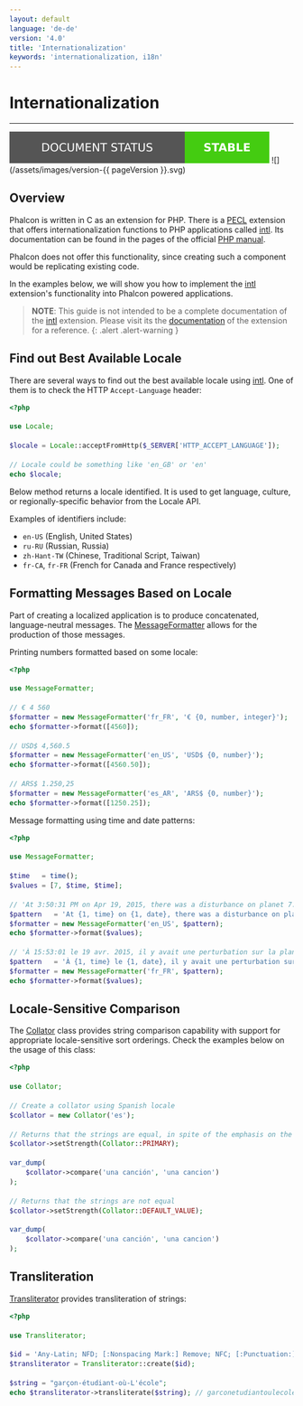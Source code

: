 ```yaml
---
layout: default
language: 'de-de'
version: '4.0'
title: 'Internationalization'
keywords: 'internationalization, i18n'
---
```


# Internationalization

* * *

![](/assets/images/document-status-stable-success.svg) ![](/assets/images/version-{{ pageVersion }}.svg)

## Overview

Phalcon is written in C as an extension for PHP. There is a [PECL](https://pecl.php.net/package/intl) extension that offers internationalization functions to PHP applications called [intl](https://pecl.php.net/package/intl). Its documentation can be found in the pages of the official [PHP manual](https://www.php.net/manual/en/intro.intl.php).

Phalcon does not offer this functionality, since creating such a component would be replicating existing code.

In the examples below, we will show you how to implement the [intl](https://pecl.php.net/package/intl) extension's functionality into Phalcon powered applications.

> **NOTE**: This guide is not intended to be a complete documentation of the [intl](https://pecl.php.net/package/intl) extension. Please visit its the [documentation](https://www.php.net/manual/en/book.intl.php) of the extension for a reference.
{: .alert .alert-warning }

## Find out Best Available Locale

There are several ways to find out the best available locale using [intl](https://pecl.php.net/package/intl). One of them is to check the HTTP `Accept-Language` header:

```php
<?php

use Locale;

$locale = Locale::acceptFromHttp($_SERVER['HTTP_ACCEPT_LANGUAGE']);

// Locale could be something like 'en_GB' or 'en'
echo $locale;
```

Below method returns a locale identified. It is used to get language, culture, or regionally-specific behavior from the Locale API.

Examples of identifiers include:

* `en-US` (English, United States)
* `ru-RU` (Russian, Russia)
* `zh-Hant-TW` (Chinese, Traditional Script, Taiwan)
* `fr-CA`, `fr-FR` (French for Canada and France respectively)

## Formatting Messages Based on Locale

Part of creating a localized application is to produce concatenated, language-neutral messages. The [MessageFormatter](https://www.php.net/manual/en/class.messageformatter.php) allows for the production of those messages.

Printing numbers formatted based on some locale:

```php
<?php

use MessageFormatter;

// € 4 560
$formatter = new MessageFormatter('fr_FR', '€ {0, number, integer}');
echo $formatter->format([4560]);

// USD$ 4,560.5
$formatter = new MessageFormatter('en_US', 'USD$ {0, number}');
echo $formatter->format([4560.50]);

// ARS$ 1.250,25
$formatter = new MessageFormatter('es_AR', 'ARS$ {0, number}');
echo $formatter->format([1250.25]);
```

Message formatting using time and date patterns:

```php
<?php

use MessageFormatter;

$time   = time();
$values = [7, $time, $time];

// 'At 3:50:31 PM on Apr 19, 2015, there was a disturbance on planet 7.'
$pattern   = 'At {1, time} on {1, date}, there was a disturbance on planet {0, number}.';
$formatter = new MessageFormatter('en_US', $pattern);
echo $formatter->format($values);

// 'À 15:53:01 le 19 avr. 2015, il y avait une perturbation sur la planète 7.'
$pattern   = 'À {1, time} le {1, date}, il y avait une perturbation sur la planète {0, number}.';
$formatter = new MessageFormatter('fr_FR', $pattern);
echo $formatter->format($values);
```

## Locale-Sensitive Comparison

The [Collator](https://www.php.net/manual/en/class.collator.php) class provides string comparison capability with support for appropriate locale-sensitive sort orderings. Check the examples below on the usage of this class:

```php
<?php

use Collator;

// Create a collator using Spanish locale
$collator = new Collator('es');

// Returns that the strings are equal, in spite of the emphasis on the 'o'
$collator->setStrength(Collator::PRIMARY);

var_dump(
    $collator->compare('una canción', 'una cancion')
);

// Returns that the strings are not equal
$collator->setStrength(Collator::DEFAULT_VALUE);

var_dump(
    $collator->compare('una canción', 'una cancion')
);
```

## Transliteration

[Transliterator](https://www.php.net/manual/en/class.transliterator.php) provides transliteration of strings:

```php
<?php

use Transliterator;

$id = 'Any-Latin; NFD; [:Nonspacing Mark:] Remove; NFC; [:Punctuation:] Remove; Lower();';
$transliterator = Transliterator::create($id);

$string = "garçon-étudiant-où-L'école";
echo $transliterator->transliterate($string); // garconetudiantoulecole
```
